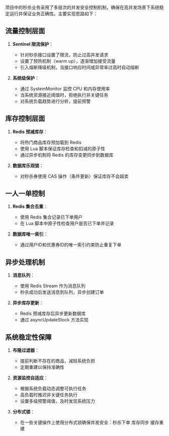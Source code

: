 
项目中的秒杀业务采用了多层次的并发安全控制机制，确保在高并发场景下系统稳定运行并保证业务正确性。主要实现思路如下：

## 流量控制层面

1. **Sentinel 限流保护**：
    
    - 针对秒杀接口设置了限流，防止过高并发请求
    - 设置了预热机制（warm up），逐渐增加接受流量
    - 引入熔断降级机制，当接口响应时间或异常率过高时自动熔断
2. **系统级保护**：
    
    - 通过 SystemMonitor 监控 CPU 和内存使用率
    - 当系统资源接近阈值时，拒绝执行非关键任务
    - 对系统负载趋势进行分析，提前预警

## 库存控制层面

1. **Redis 预减库存**：
    
    - 将热门商品库存预加载到 Redis
    - 使用 Lua 脚本保证库存检查和扣减的原子性
    - 通过异步机制将 Redis 的库存变更同步到数据库
2. **数据库乐观锁**：
    
    - 对秒杀券使用 CAS 操作（条件更新）保证库存不会超卖

## 一人一单控制

1. **Redis 集合去重**：
    
    - 使用 Redis 集合记录已下单用户
    - 在 Lua 脚本中原子性检查用户是否已下单并记录
2. **数据库唯一索引**：
    
    - 通过用户ID和优惠券ID的唯一索引约束防止重复下单

## 异步处理机制

1. **消息队列**：
    
    - 使用 Redis Stream 作为消息队列
    - 秒杀成功后发送消息到队列，异步创建订单
2. **异步库存更新**：
    
    - Redis 预减库存后异步更新数据库
    - 通过 asyncUpdateStock 方法实现

## 系统稳定性保障

1. **布隆过滤器**：
    
    - 提前判断不存在的商品，减轻系统负担
    - 定期重建以保持准确性
2. **资源监控自适应**：
    
    - 根据系统负载动态调整可执行任务
    - 高负载时推迟非关键任务执行
    - 设置多级预警阈值，及时发现系统压力
3. **分布式锁**：
    
    - 在一些关键操作上使用分布式锁确保并发安全：秒杀下单 库存同步 缓存重建